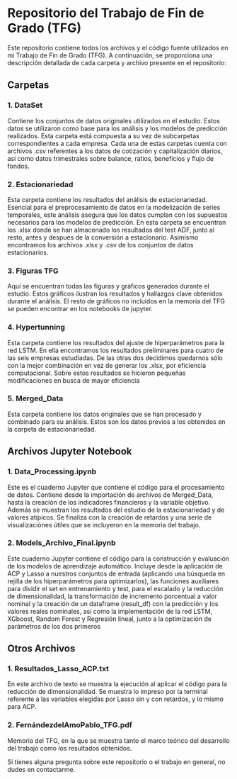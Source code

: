 
# Repositorio del Trabajo de Fin de Grado (TFG)

Este repositorio contiene todos los archivos y el código fuente utilizados en mi Trabajo de Fin de Grado (TFG). A continuación, se proporciona una descripción detallada de cada carpeta y archivo presente en el repositorio:

## Carpetas

### 1. DataSet
Contiene los conjuntos de datos originales utilizados en el estudio. Estos datos se utilizaron como base para los análisis y los modelos de predicción realizados. Esta carpeta está compuesta a su vez de subcarpetas correspondientes a cada empresa. Cada una de estas carpetas cuenta con archivos .csv referentes a los datos de cotización y capitalización diarios, así como datos trimestrales sobre balance, ratios, beneficios 
y flujo de fondos. 

### 2. Estacionariedad
Esta carpeta contiene los resultados del análisis de estacionariedad. Esencial para el preprocesamiento de datos en la modelización de series temporales, este análisis asegura que los datos cumplan con los supuestos necesarios para los modelos de predicción. En esta carpeta se encuentran los .xlsx donde se han almacenado los resultados del test ADF, junto al resto, antes y después de la conversión a estacionario. Asimismo encontramos los archivos .xlsx y .csv de los conjuntos de datos estacionarios.

### 3. Figuras TFG
Aquí se encuentran todas las figuras y gráficos generados durante el estudio. Estos gráficos ilustran los resultados y hallazgos clave obtenidos durante el análisis. El resto de gráficos no incluidos en la memoria del TFG se pueden encontrar en los notebooks de jupyter.

### 4. Hypertunning
Esta carpeta contiene los resultados del ajuste de hiperparámetros para la red LSTM. En ella encontramos los resultados preliminares para cuatro de las seis empresas estudiadas. De las otras dos decidimos quedarnos sólo con la mejor combinación en vez de generar los .xlsx, por eficiencia computacional. Sobre estos resultados se hicieron pequeñas modificaciones en busca de mayor eficiencia

### 5. Merged_Data
Esta carpeta contiene los datos originales que se han procesado y combinado para su análisis. Estos son los datos previos a los obtenidos en la carpeta de estacionariedad.

## Archivos Jupyter Notebook

### 1. Data_Processing.ipynb
Este es el cuaderno Jupyter que contiene el código para el procesamiento de datos. Contiene desde la importación de archivos de Merged_Data, hasta la creación de los indicadores financieros y la variable objetivo. Además se muestran los resultados del estudio de la estacionariedad y de valores atípicos. Se finaliza con la creación de retardos y una serie de visualizaciónes útiles que se incluyeron en la memoria del trabajo.

### 2. Models_Archivo_Final.ipynb
Este cuaderno Jupyter contiene el código para la construcción y evaluación de los modelos de aprendizaje automático. Incluye desde la aplicación de ACP y Lasso a nuestros conjuntos de entrada (aplicando una búsqueda en rejilla de los hiperparámetros para optimizarlos), las funciones auxiliares para dividir el set en entrenamiento y test, para el escalado y la reducción de dimensionalidad, la transformación de incremento porcentual a valor nominal y la creación de un dataframe (result_df) con la predicción y los valores reales nominales, así como la implementación de la red LSTM, XGboost, Random Forest y Regresión lineal, junto a la optimización de parámetros de los dos primeros 

## Otros Archivos
### 1. Resultados_Lasso_ACP.txt
En este archivo de texto se muestra la ejecución al aplicar el código para la reducción de dimensionalidad. Se muestra lo impreso por la terminal referente a las variables elegidas por Lasso sin y con retardos, y lo mismo para ACP.
### 2. FernándezdelAmoPablo_TFG.pdf
Memoria del TFG, en la que se muestra tanto el marco teórico del desarrollo del trabajo como los resultados obtenidos.

Si tienes alguna pregunta sobre este repositorio o el trabajo en general, no dudes en contactarme.

